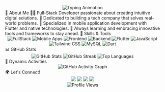 <div align="center"> <img src="https://readme-typing-svg.herokuapp.com?font=Fira+Code&weight=500&size=24&pause=1000&color=F77B00&width=500&lines=Hi+there!+I'm+Dawit-Jogora+👋;Full-Stack+Developer+%7C+Tech+Entrepreneur;Specializing+in+Frontend%2C+Backend%2C+%26+Mobile+Apps;" alt="Typing Animation" /> </div>
🌟 About Me
👨‍💻 Full-Stack Developer passionate about creating intuitive digital solutions.
🎯 Dedicated to building a tech company that solves real-world problems.
📱 Specialized in mobile application development with Flutter and native technologies.
🌱 Always learning and embracing innovative tools and frameworks to stay ahead.
🚀 Skills & Tools
<div align="center"> <img src="https://img.shields.io/badge/FullStack-FF5733?style=for-the-badge&logo=javascript&logoColor=white" alt="FullStack" /> <img src="https://img.shields.io/badge/Mobile%20Apps-28A745?style=for-the-badge&logo=android&logoColor=white" alt="Mobile Apps" /> <img src="https://img.shields.io/badge/Frontend-61DAFB?style=for-the-badge&logo=react&logoColor=black" alt="Frontend" /> <img src="https://img.shields.io/badge/Backend-6C757D?style=for-the-badge&logo=node.js&logoColor=white" alt="Backend" /> <img src="https://img.shields.io/badge/Flutter-02569B?style=for-the-badge&logo=flutter&logoColor=white" alt="Flutter" /> <img src="https://img.shields.io/badge/JavaScript-F7DF1E?style=for-the-badge&logo=javascript&logoColor=black" alt="JavaScript" /> <img src="https://img.shields.io/badge/Tailwind%20CSS-38B2AC?style=for-the-badge&logo=tailwind-css&logoColor=white" alt="Tailwind CSS" /> <img src="https://img.shields.io/badge/MySQL-4479A1?style=for-the-badge&logo=mysql&logoColor=white" alt="MySQL" /> <img src="https://img.shields.io/badge/Dart-0175C2?style=for-the-badge&logo=dart&logoColor=white" alt="Dart" /> </div>
📊 GitHub Stats
<div align="center"> <img src="https://github-readme-stats.vercel.app/api?username=jogoraa&show_icons=true&theme=radical&count_private=true" alt="GitHub Stats" /> <img src="https://github-readme-streak-stats.herokuapp.com/?user=jogoraa&theme=radical" alt="GitHub Streak" /> <img src="https://github-readme-stats.vercel.app/api/top-langs/?username=jogoraa&layout=compact&theme=radical" alt="Top Languages" /> </div>
🎨 Dynamic Activities
<div align="center"> <img src="https://github-readme-activity-graph.cyclic.app/graph?username=jogoraa&theme=rogue&hide_border=true&area=true" alt="GitHub Activity Graph" /> </div>
🌍 Let's Connect!
<div align="center"> <a href="#"><img src="https://img.shields.io/badge/Portfolio-Visit-orange?style=for-the-badge" /></a> <a href="#"><img src="https://img.shields.io/badge/LinkedIn-0077B5?style=for-the-badge&logo=linkedin&logoColor=white" /></a> <a href="#"><img src="https://img.shields.io/badge/GitHub-100000?style=for-the-badge&logo=github&logoColor=white" /></a> <a href="#"><img src="https://img.shields.io/badge/Email-D14836?style=for-the-badge&logo=gmail&logoColor=white" /></a> </div>
<div align="center"> <img src="https://komarev.com/ghpvc/?username=david&style=for-the-badge" alt="Profile Views" /> </div>
